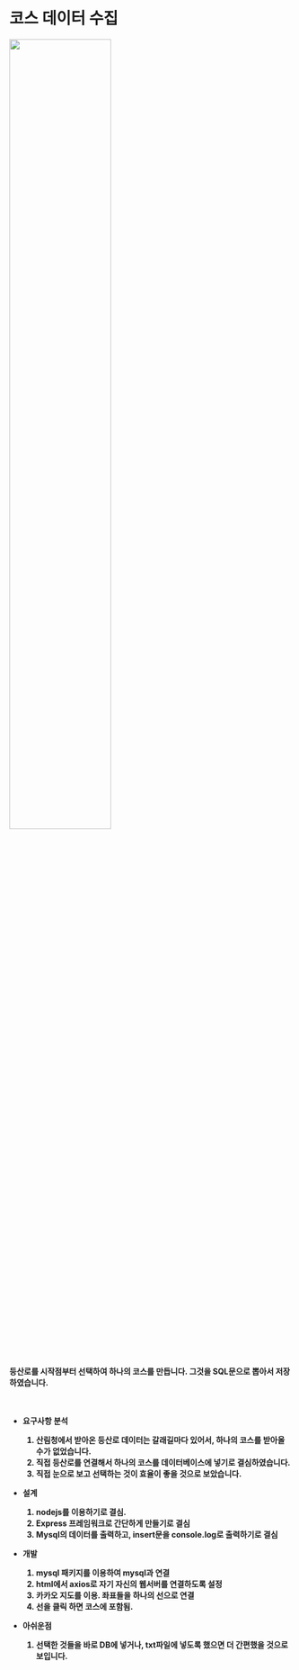 # 코스 데이터 수집
<div>
<img width="60%" src="../../img/GIF.gif">
<br><br><b>등산로를 시작점부터 선택하여 하나의 코스를 만듭니다. 그것을 SQL문으로 뽑아서 저장하였습니다.<br/>

</div>
<br> <br>

- 요구사항 분석
    1. 산림청에서 받아온 등산로 데이터는 갈래길마다 있어서, 하나의 코스를 받아올 수가 없었습니다.
    2. 직접 등산로를 연결해서 하나의 코스를 데이터베이스에 넣기로 결심하였습니다.
    3. 직접 눈으로 보고 선택하는 것이 효율이 좋을 것으로 보았습니다. 
- 설계
    1. nodejs를 이용하기로 결심.
    2. Express 프레임워크로 간단하게 만들기로 결심
    3. Mysql의 데이터를 출력하고, insert문을 console.log로 출력하기로 결심
    
- 개발
    1. mysql 패키지를 이용하여 mysql과 연결
    2. html에서 axios로 자기 자신의 웹서버를 연결하도록 설정
    3. 카카오 지도를 이용. 좌표들을 하나의 선으로 연결
    4. 선을 클릭 하면 코스에 포함됨.

- 아쉬운점
    1. 선택한 것들을 바로 DB에 넣거나, txt파일에 넣도록 했으면 더 간편했을 것으로 보입니다.



<br>
